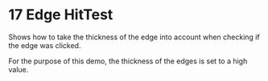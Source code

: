 # 17 Edge HitTest

Shows how to take the thickness of the edge into account when checking
if the edge was clicked.
  

For the purpose of this demo, the thickness of the edges is set to a high value.

